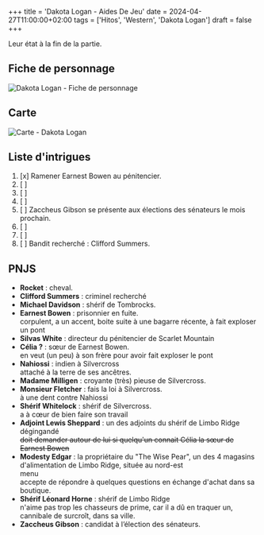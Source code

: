 +++
title = 'Dakota Logan - Aides De Jeu'
date = 2024-04-27T11:00:00+02:00
tags = ['Hitos', 'Western', 'Dakota Logan']
draft = false
+++

Leur état à la fin de la partie.

## Fiche de personnage

![Dakota Logan - Fiche de personnage](/blog-cabane-jdr/images/dakota-logan/fdp.png)

## Carte

![Carte - Dakota Logan](/blog-cabane-jdr/images/dakota-logan/carte.png)

## Liste d'intrigues

1. [x] Ramener Earnest Bowen au pénitencier.
2. [ ]
3. [ ]
4. [ ]
5. [ ] Zaccheus Gibson se présente aux élections des sénateurs le mois prochain.
6. [ ]
7. [ ]
8. [ ] Bandit recherché : Clifford Summers.

## PNJS

- **Rocket** : cheval.
- **Clifford Summers** : criminel recherché
- **Michael Davidson** : shérif de Tombrocks.
- **Earnest Bowen** : prisonnier en fuite.  
corpulent, a un accent, boite suite à une bagarre récente, à fait exploser un pont
- **Silvas White** : directeur du pénitencier de Scarlet Mountain
- **Célia ?** : sœur de Earnest Bowen.  
en veut (un peu) à son frère pour avoir fait exploser le pont
- **Nahiossi** : indien à Silvercross  
attaché à la terre de ses ancêtres.
- **Madame Milligen** : croyante (très) pieuse de Silvercross.
- **Monsieur Fletcher** : fais la loi à Silvercross.  
à une dent contre Nahiossi
- **Shérif Whitelock** : shérif de Silvercross.  
a à cœur de bien faire son travail
- **Adjoint Lewis Sheppard** : un des adjoints du shérif de Limbo Ridge  
dégingandé  
~~doit demander autour de lui si quelqu'un connait Célia la sœur de Earnest Bowen~~
- **Modesty Edgar** : la propriétaire du "The Wise Pear", un des 4 magasins d'alimentation de Limbo Ridge, située au nord-est  
menu  
accepte de répondre à quelques questions en échange d'achat dans sa boutique.
- **Shérif Léonard Horne** : shérif de Limbo Ridge  
n'aime pas trop les chasseurs de prime, car il a dû en traquer un, cannibale de surcroît, dans sa ville.
- **Zaccheus Gibson** : candidat à l’élection des sénateurs.
